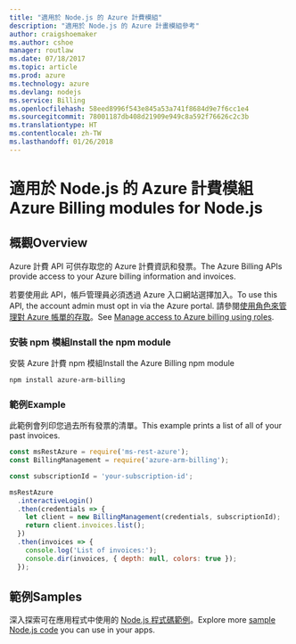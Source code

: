 ```yaml
---
title: "適用於 Node.js 的 Azure 計費模組"
description: "適用於 Node.js 的 Azure 計畫模組參考"
author: craigshoemaker
ms.author: cshoe
manager: routlaw
ms.date: 07/18/2017
ms.topic: article
ms.prod: azure
ms.technology: azure
ms.devlang: nodejs
ms.service: Billing
ms.openlocfilehash: 58eed8996f543e845a53a741f8684d9e7f6cc1e4
ms.sourcegitcommit: 78001187db408d21909e949c8a592f76626c2c3b
ms.translationtype: HT
ms.contentlocale: zh-TW
ms.lasthandoff: 01/26/2018
---
```

# <a name="azure-billing-modules-for-nodejs"></a><span data-ttu-id="6e864-103">適用於 Node.js 的 Azure 計費模組</span><span class="sxs-lookup"><span data-stu-id="6e864-103">Azure Billing modules for Node.js</span></span>

## <a name="overview"></a><span data-ttu-id="6e864-104">概觀</span><span class="sxs-lookup"><span data-stu-id="6e864-104">Overview</span></span>
<span data-ttu-id="6e864-105">Azure 計費 API 可供存取您的 Azure 計費資訊和發票。</span><span class="sxs-lookup"><span data-stu-id="6e864-105">The Azure Billing APIs provide access to your Azure billing information and invoices.</span></span>

<span data-ttu-id="6e864-106">若要使用此 API，帳戶管理員必須透過 Azure 入口網站選擇加入。</span><span class="sxs-lookup"><span data-stu-id="6e864-106">To use this API, the account admin must opt in via the Azure portal.</span></span> <span data-ttu-id="6e864-107">請參閱[使用角色來管理對 Azure 帳單的存取](https://docs.microsoft.com/azure/billing/billing-manage-access)。</span><span class="sxs-lookup"><span data-stu-id="6e864-107">See [Manage access to Azure billing using roles](https://docs.microsoft.com/azure/billing/billing-manage-access).</span></span>

### <a name="install-the-npm-module"></a><span data-ttu-id="6e864-108">安裝 npm 模組</span><span class="sxs-lookup"><span data-stu-id="6e864-108">Install the npm module</span></span> 

<span data-ttu-id="6e864-109">安裝 Azure 計費 npm 模組</span><span class="sxs-lookup"><span data-stu-id="6e864-109">Install the Azure Billing npm module</span></span> 

```bash
npm install azure-arm-billing
```
### <a name="example"></a><span data-ttu-id="6e864-110">範例</span><span class="sxs-lookup"><span data-stu-id="6e864-110">Example</span></span> 
 
<span data-ttu-id="6e864-111">此範例會列印您過去所有發票的清單。</span><span class="sxs-lookup"><span data-stu-id="6e864-111">This example prints a list of all of your past invoices.</span></span>
 
```javascript 
const msRestAzure = require('ms-rest-azure');
const BillingManagement = require('azure-arm-billing');

const subscriptionId = 'your-subscription-id';

msRestAzure
  .interactiveLogin()
  .then(credentials => {
    let client = new BillingManagement(credentials, subscriptionId);
    return client.invoices.list();
  })
  .then(invoices => {
    console.log('List of invoices:');
    console.dir(invoices, { depth: null, colors: true });
  });
``` 


## <a name="samples"></a><span data-ttu-id="6e864-112">範例</span><span class="sxs-lookup"><span data-stu-id="6e864-112">Samples</span></span>

<span data-ttu-id="6e864-113">深入探索可在應用程式中使用的 [Node.js 程式碼範例](https://azure.microsoft.com/resources/samples/?platform=nodejs)。</span><span class="sxs-lookup"><span data-stu-id="6e864-113">Explore more [sample Node.js code](https://azure.microsoft.com/resources/samples/?platform=nodejs) you can use in your apps.</span></span>
